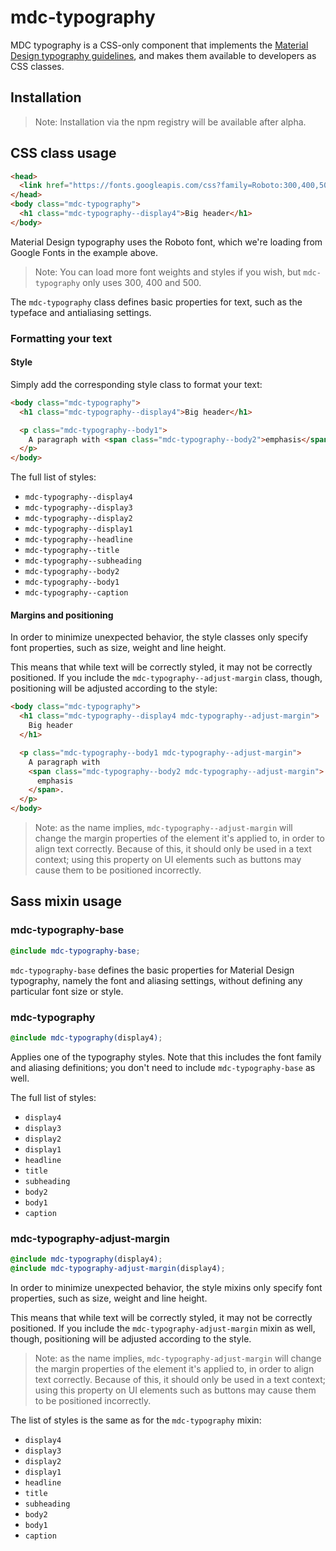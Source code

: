 # mdc-typography

MDC typography is a CSS-only component that implements the
[Material Design typography guidelines](https://material.google.com/style/typography.html), and makes them available to
developers as CSS classes.

## Installation

> Note: Installation via the npm registry will be available after alpha.


## CSS class usage

```html
<head>
  <link href="https://fonts.googleapis.com/css?family=Roboto:300,400,500" rel="stylesheet">
</head>
<body class="mdc-typography">
  <h1 class="mdc-typography--display4">Big header</h1>
</body>
```

Material Design typography uses the Roboto font, which we're loading from Google Fonts in the example above.

> Note: You can load more font weights and styles if you wish, but `mdc-typography` only uses 300, 400 and 500.

The `mdc-typography` class defines basic properties for text, such as the typeface and antialiasing settings.

### Formatting your text

#### Style

Simply add the corresponding style class to format your text:

```html
<body class="mdc-typography">
  <h1 class="mdc-typography--display4">Big header</h1>

  <p class="mdc-typography--body1">
    A paragraph with <span class="mdc-typography--body2">emphasis</span>.
  </p>
</body>
```

The full list of styles:

- `mdc-typography--display4`
- `mdc-typography--display3`
- `mdc-typography--display2`
- `mdc-typography--display1`
- `mdc-typography--headline`
- `mdc-typography--title`
- `mdc-typography--subheading`
- `mdc-typography--body2`
- `mdc-typography--body1`
- `mdc-typography--caption`

#### Margins and positioning

In order to minimize unexpected behavior, the style classes only specify font properties, such as size, weight and line
height.

This means that while text will be correctly styled, it may not be correctly positioned. If you include the
`mdc-typography--adjust-margin` class, though, positioning will be adjusted according to the style:

```html
<body class="mdc-typography">
  <h1 class="mdc-typography--display4 mdc-typography--adjust-margin">
    Big header
  </h1>

  <p class="mdc-typography--body1 mdc-typography--adjust-margin">
    A paragraph with
    <span class="mdc-typography--body2 mdc-typography--adjust-margin">
      emphasis
    </span>.
  </p>
</body>
```

> Note: as the name implies, `mdc-typography--adjust-margin` will change the margin properties of the element it's
applied to, in order to align text correctly. Because of this, it should only be used in a text context; using this
property on UI elements such as buttons may cause them to be positioned incorrectly.


## Sass mixin usage

### mdc-typography-base

```scss
@include mdc-typography-base;
```

`mdc-typography-base` defines the basic properties for Material Design typography, namely the font and aliasing
settings, without defining any particular font size or style.


### mdc-typography

```scss
@include mdc-typography(display4);
```

Applies one of the typography styles. Note that this includes the font family and aliasing definitions; you don't need
to include `mdc-typography-base` as well.

The full list of styles:
- `display4`
- `display3`
- `display2`
- `display1`
- `headline`
- `title`
- `subheading`
- `body2`
- `body1`
- `caption`


### mdc-typography-adjust-margin

```scss
@include mdc-typography(display4);
@include mdc-typography-adjust-margin(display4);
```

In order to minimize unexpected behavior, the style mixins only specify font properties, such as size, weight and line
height.

This means that while text will be correctly styled, it may not be correctly positioned. If you include the
`mdc-typography-adjust-margin` mixin as well, though, positioning will be adjusted according to the style.

> Note: as the name implies, `mdc-typography-adjust-margin` will change the margin properties of the element it's
applied to, in order to align text correctly. Because of this, it should only be used in a text context; using this
property on UI elements such as buttons may cause them to be positioned incorrectly.

The list of styles is the same as for the `mdc-typography` mixin:
- `display4`
- `display3`
- `display2`
- `display1`
- `headline`
- `title`
- `subheading`
- `body2`
- `body1`
- `caption`
